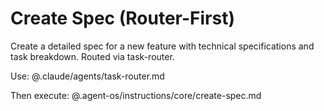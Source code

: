 # Create Spec (Router-First)

Create a detailed spec for a new feature with technical specifications and task breakdown. Routed via task-router.

Use:
@.claude/agents/task-router.md

Then execute:
@.agent-os/instructions/core/create-spec.md
